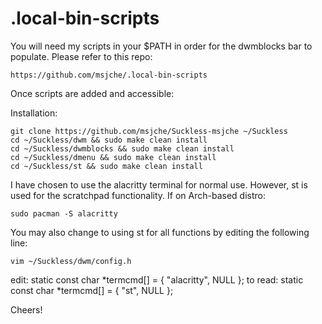 # .local-bin-scripts

You will need my scripts in your $PATH in order for the dwmblocks bar to populate.  Please refer to this repo:

	https://github.com/msjche/.local-bin-scripts

Once scripts are added and accessible:

Installation:

	git clone https://github.com/msjche/Suckless-msjche ~/Suckless
	cd ~/Suckless/dwm && sudo make clean install
	cd ~/Suckless/dwmblocks && sudo make clean install
	cd ~/Suckless/dmenu && sudo make clean install
	cd ~/Suckless/st && sudo make clean install

I have chosen to use the alacritty terminal for normal use.  However, st is used for the scratchpad functionality.  If on Arch-based distro:

	sudo pacman -S alacritty

You may also change to using st for all functions by editing the following line:

	vim ~/Suckless/dwm/config.h

edit:
	static const char *termcmd[]	= { "alacritty", NULL };
to read:
	static const char *termcmd[]	= { "st", NULL };

Cheers!
